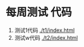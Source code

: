 # 每周测试 代码

1. 测试1代码 [./t1/index.html](./t1/index.html)  
1. 测试w代码 [./t2/index.html](./t2/index.html)  
